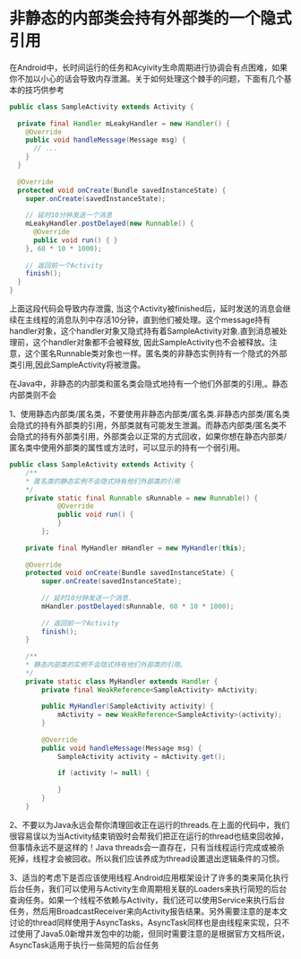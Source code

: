 # 非静态的内部类会持有外部类的一个隐式引用


在Android中，长时间运行的任务和Acyivity生命周期进行协调会有点困难，如果你不加以小心的话会导致内存泄漏。关于如何处理这个棘手的问题，下面有几个基本的技巧供参考

```java
public class SampleActivity extends Activity {
 
  private final Handler mLeakyHandler = new Handler() {
    @Override
    public void handleMessage(Message msg) {
      // ...
    }
  }
 
  @Override
  protected void onCreate(Bundle savedInstanceState) {
    super.onCreate(savedInstanceState);
 
    // 延时10分钟发送一个消息
    mLeakyHandler.postDelayed(new Runnable() {
      @Override
      public void run() { }
    }, 60 * 10 * 1000);
 
    // 返回前一个Activity
    finish();
  }
}
```
上面这段代码会导致内存泄露, 当这个Activity被finished后，延时发送的消息会继续在主线程的消息队列中存活10分钟，直到他们被处理。这个message持有handler对象，这个handler对象又隐式持有着SampleActivity对象.直到消息被处理前，这个handler对象都不会被释放, 因此SampleActivity也不会被释放。注意，这个匿名Runnable类对象也一样。匿名类的非静态实例持有一个隐式的外部类引用,因此SampleActivity将被泄露。

在Java中，非静态的内部类和匿名类会隐式地持有一个他们外部类的引用,。静态内部类则不会


1、使用静态内部类/匿名类，不要使用非静态内部类/匿名类.非静态内部类/匿名类会隐式的持有外部类的引用，外部类就有可能发生泄漏。而静态内部类/匿名类不会隐式的持有外部类引用，外部类会以正常的方式回收，如果你想在静态内部类/匿名类中使用外部类的属性或方法时，可以显示的持有一个弱引用。


```java
public class SampleActivity extends Activity {
    /**
    * 匿名类的静态实例不会隐式持有他们外部类的引用
    */
    private static final Runnable sRunnable = new Runnable() {
            @Override
            public void run() {
            }
        };
 
    private final MyHandler mHandler = new MyHandler(this);
 
    @Override
    protected void onCreate(Bundle savedInstanceState) {
        super.onCreate(savedInstanceState);
 
        // 延时10分钟发送一个消息.
        mHandler.postDelayed(sRunnable, 60 * 10 * 1000);
 
        // 返回前一个Activity
        finish();
    }
 
    /**
    * 静态内部类的实例不会隐式持有他们外部类的引用。
    */
    private static class MyHandler extends Handler {
        private final WeakReference<SampleActivity> mActivity;
 
        public MyHandler(SampleActivity activity) {
            mActivity = new WeakReference<SampleActivity>(activity);
        }
 
        @Override
        public void handleMessage(Message msg) {
            SampleActivity activity = mActivity.get();
 
            if (activity != null) {
                
            }
        }
    }

```

2、不要以为Java永远会帮你清理回收正在运行的threads.在上面的代码中，我们很容易误以为当Activity结束销毁时会帮我们把正在运行的thread也结束回收掉，但事情永远不是这样的！Java threads会一直存在，只有当线程运行完成或被杀死掉，线程才会被回收。所以我们应该养成为thread设置退出逻辑条件的习惯。

3、适当的考虑下是否应该使用线程.Android应用框架设计了许多的类来简化执行后台任务，我们可以使用与Activity生命周期相关联的Loaders来执行简短的后台查询任务。如果一个线程不依赖与Activity，我们还可以使用Service来执行后台任务，然后用BroadcastReceiver来向Activity报告结果。另外需要注意的是本文讨论的thread同样使用于AsyncTasks，AsyncTask同样也是由线程来实现，只不过使用了Java5.0新增并发包中的功能，但同时需要注意的是根据官方文档所说，AsyncTask适用于执行一些简短的后台任务

